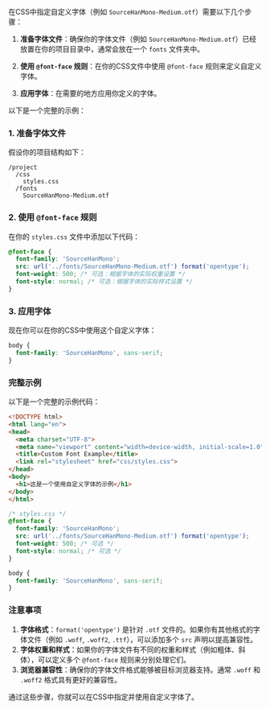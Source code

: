 在CSS中指定自定义字体（例如 `SourceHanMono-Medium.otf`）需要以下几个步骤：

1. **准备字体文件**：确保你的字体文件（例如 `SourceHanMono-Medium.otf`）已经放置在你的项目目录中，通常会放在一个 `fonts` 文件夹中。

2. **使用 `@font-face` 规则**：在你的CSS文件中使用 `@font-face` 规则来定义自定义字体。

3. **应用字体**：在需要的地方应用你定义的字体。

以下是一个完整的示例：

### 1. 准备字体文件
假设你的项目结构如下：
```
/project
  /css
    styles.css
  /fonts
    SourceHanMono-Medium.otf
```

### 2. 使用 `@font-face` 规则
在你的 `styles.css` 文件中添加以下代码：

```css
@font-face {
  font-family: 'SourceHanMono';
  src: url('../fonts/SourceHanMono-Medium.otf') format('opentype');
  font-weight: 500; /* 可选：根据字体的实际权重设置 */
  font-style: normal; /* 可选：根据字体的实际样式设置 */
}
```

### 3. 应用字体
现在你可以在你的CSS中使用这个自定义字体：

```css
body {
  font-family: 'SourceHanMono', sans-serif;
}
```

### 完整示例
以下是一个完整的示例代码：

```html
<!DOCTYPE html>
<html lang="en">
<head>
  <meta charset="UTF-8">
  <meta name="viewport" content="width=device-width, initial-scale=1.0">
  <title>Custom Font Example</title>
  <link rel="stylesheet" href="css/styles.css">
</head>
<body>
  <h1>这是一个使用自定义字体的示例</h1>
</body>
</html>
```

```css
/* styles.css */
@font-face {
  font-family: 'SourceHanMono';
  src: url('../fonts/SourceHanMono-Medium.otf') format('opentype');
  font-weight: 500; /* 可选 */
  font-style: normal; /* 可选 */
}

body {
  font-family: 'SourceHanMono', sans-serif;
}
```

### 注意事项
1. **字体格式**：`format('opentype')` 是针对 `.otf` 文件的。如果你有其他格式的字体文件（例如 `.woff`, `.woff2`, `.ttf`），可以添加多个 `src` 声明以提高兼容性。
2. **字体权重和样式**：如果你的字体文件有不同的权重和样式（例如粗体、斜体），可以定义多个 `@font-face` 规则来分别处理它们。
3. **浏览器兼容性**：确保你的字体文件格式能够被目标浏览器支持。通常 `.woff` 和 `.woff2` 格式具有更好的兼容性。

通过这些步骤，你就可以在CSS中指定并使用自定义字体了。